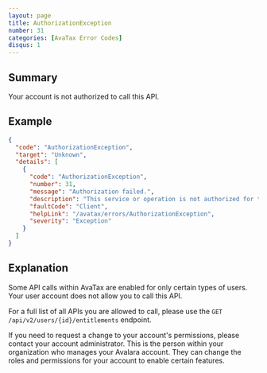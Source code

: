 ```yaml
---
layout: page
title: AuthorizationException
number: 31
categories: [AvaTax Error Codes]
disqus: 1
---
```


## Summary

Your account is not authorized to call this API.

## Example

```json
{
  "code": "AuthorizationException",
  "target": "Unknown",
  "details": [
    {
      "code": "AuthorizationException",
      "number": 31,
      "message": "Authorization failed.",
      "description": "This service or operation is not authorized for this account or user.",
      "faultCode": "Client",
      "helpLink": "/avatax/errors/AuthorizationException",
      "severity": "Exception"
    }
  ]
}
```

## Explanation

Some API calls within AvaTax are enabled for only certain types of users.  Your user account does not allow you to call this API.

For a full list of all APIs you are allowed to call, please use the `GET /api/v2/users/{id}/entitlements` endpoint.

If you need to request a change to your account's permissions, please contact your account administrator.  This is the person within your organization who manages your Avalara account.  They can change the roles and permissions for your account to enable certain features.
